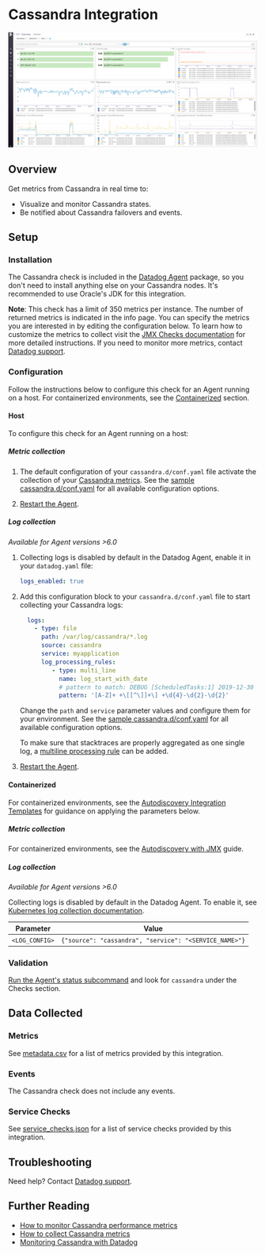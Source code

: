 # Cassandra Integration

![Cassandra default dashboard][1]

## Overview

Get metrics from Cassandra in real time to:

- Visualize and monitor Cassandra states.
- Be notified about Cassandra failovers and events.

## Setup

### Installation

The Cassandra check is included in the [Datadog Agent][2] package, so you don't need to install anything else on your Cassandra nodes. It's recommended to use Oracle's JDK for this integration.

**Note**: This check has a limit of 350 metrics per instance. The number of returned metrics is indicated in the info page. You can specify the metrics you are interested in by editing the configuration below. To learn how to customize the metrics to collect visit the [JMX Checks documentation][3] for more detailed instructions. If you need to monitor more metrics, contact [Datadog support][4].

### Configuration

Follow the instructions below to configure this check for an Agent running on a host. For containerized environments, see the [Containerized](#containerized) section.

<!-- xxx tabs xxx -->
<!-- xxx tab "Host" xxx -->

#### Host

To configure this check for an Agent running on a host:

##### Metric collection

1. The default configuration of your `cassandra.d/conf.yaml` file activate the collection of your [Cassandra metrics](#metrics). See the [sample cassandra.d/conf.yaml][5] for all available configuration options.

2. [Restart the Agent][6].

##### Log collection

_Available for Agent versions >6.0_

1. Collecting logs is disabled by default in the Datadog Agent, enable it in your `datadog.yaml` file:

   ```yaml
   logs_enabled: true
   ```

2. Add this configuration block to your `cassandra.d/conf.yaml` file to start collecting your Cassandra logs:

   ```yaml
     logs:
       - type: file
         path: /var/log/cassandra/*.log
         source: cassandra
         service: myapplication
         log_processing_rules:
            - type: multi_line
              name: log_start_with_date
              # pattern to match: DEBUG [ScheduledTasks:1] 2019-12-30
              pattern: '[A-Z]+ +\[[^\]]+\] +\d{4}-\d{2}-\d{2}'
   ```

    Change the `path` and `service` parameter values and configure them for your environment. See the [sample cassandra.d/conf.yaml][5] for all available configuration options.

    To make sure that stacktraces are properly aggregated as one single log, a [multiline processing rule][7] can be added.

3. [Restart the Agent][6].

<!-- xxz tab xxx -->
<!-- xxx tab "Containerized" xxx -->

#### Containerized

For containerized environments, see the [Autodiscovery Integration Templates][8] for guidance on applying the parameters below.

##### Metric collection

For containerized environments, see the [Autodiscovery with JMX][9] guide.

##### Log collection

_Available for Agent versions >6.0_

Collecting logs is disabled by default in the Datadog Agent. To enable it, see [Kubernetes log collection documentation][10].

| Parameter      | Value                                                  |
| -------------- | ------------------------------------------------------ |
| `<LOG_CONFIG>` | `{"source": "cassandra", "service": "<SERVICE_NAME>"}` |

<!-- xxz tab xxx -->
<!-- xxz tabs xxx -->

### Validation

[Run the Agent's status subcommand][11] and look for `cassandra` under the Checks section.

## Data Collected

### Metrics

See [metadata.csv][12] for a list of metrics provided by this integration.

### Events

The Cassandra check does not include any events.

### Service Checks

See [service_checks.json][13] for a list of service checks provided by this integration.

## Troubleshooting

Need help? Contact [Datadog support][4].

## Further Reading

- [How to monitor Cassandra performance metrics][14]
- [How to collect Cassandra metrics][15]
- [Monitoring Cassandra with Datadog][16]

[1]: https://raw.githubusercontent.com/DataDog/integrations-core/master/cassandra/images/cassandra_dashboard.png
[2]: https://app.datadoghq.com/account/settings#agent
[3]: https://docs.datadoghq.com/integrations/java/
[4]: https://docs.datadoghq.com/help/
[5]: https://github.com/DataDog/integrations-core/blob/master/cassandra/datadog_checks/cassandra/data/conf.yaml.example
[6]: https://docs.datadoghq.com/agent/guide/agent-commands/#start-stop-and-restart-the-agent
[7]: https://docs.datadoghq.com/agent/logs/advanced_log_collection/?tab=exclude_at_match#multi-line-aggregation
[8]: https://docs.datadoghq.com/agent/kubernetes/integrations/
[9]: https://docs.datadoghq.com/agent/guide/autodiscovery-with-jmx/?tab=containerizedagent
[10]: https://docs.datadoghq.com/agent/kubernetes/log/
[11]: https://docs.datadoghq.com/agent/guide/agent-commands/#agent-status-and-information
[12]: https://github.com/DataDog/integrations-core/blob/master/cassandra/metadata.csv
[13]: https://github.com/DataDog/integrations-core/blob/master/cassandra/assets/service_checks.json
[14]: https://www.datadoghq.com/blog/how-to-monitor-cassandra-performance-metrics
[15]: https://www.datadoghq.com/blog/how-to-collect-cassandra-metrics
[16]: https://www.datadoghq.com/blog/monitoring-cassandra-with-datadog
